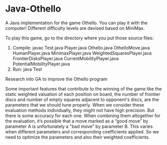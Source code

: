 # Java-Othello
A Java implementation for the game Othello. You can play it with the computer! 
Different difficulty levels are devised based on MiniMax.

To play this game, go to the directory where you put those source files:

1. Compile:
javac Test.java Player.java Othello.java OthelloMove.java HumanPlayer.java MinimaxPlayer.java WeightedSquaresPlayer.java FrontierDisksPlayer.java CurrentMobilityPlayer.java  PotentialMobilityPlayer.java
2. Run:
java Test

Research into GA to improve the Othello program

Some important features that contribute to the winning of the game like the static  weighted valuation of each position on board, the number of frontier discs and number of empty squares adjacent to opponent's discs, are the parameters that we should tune properly. When we consider these evaluation methods individually, they might not have high precision. But there is some accuracy for each one. When combining them altogether for the evaluation, it’s possible that a move marked as a “good move” by parameter A is unfortunately a "bad move" by parameter B. This varies when different parameters and corresponding coefficients applied. So we need to optimize the parameters and also their weighted coefficients.

